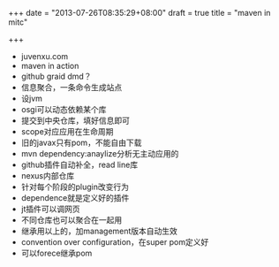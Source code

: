 +++
date = "2013-07-26T08:35:29+08:00"
draft = true
title = "maven in mitc"

+++



* juvenxu.com
* maven in action
* github graid dmd？
* 信息聚合，一条命令生成站点
* 设jvm
* osgi可以动态依赖某个库
* 提交到中央仓库，填好信息即可
* scope对应应用在生命周期
* 旧的javax只有pom，不能自由下载
* mvn dependency:anaylize分析无主动应用的
* github插件自动补全，read line库
* nexus内部仓库
* 针对每个阶段的plugin改变行为
* dependence就是定义好的插件
* jt插件可以调网页
* 不同仓库也可以聚合在一起用
* 继承用以上的，加management版本自动生效
* convention over configuration，在super pom定义好
* 可以forece继承pom

